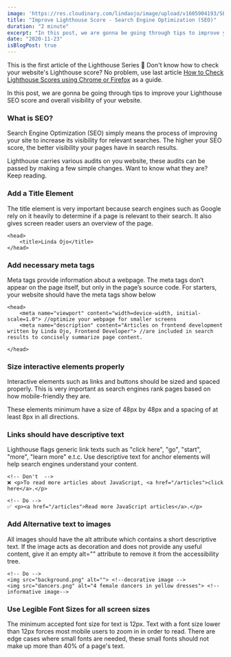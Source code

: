```yaml
---
image: 'https://res.cloudinary.com/lindaojo/image/upload/v1605904193/SEO_l95mif.png'
title: "Improve Lighthouse Score - Search Engine Optimization (SEO)"
duration: "2 minute"
excerpt: "In this post, we are gonna be going through tips to improve your Lighthouse SEO score and overall visibility of your website..."
date: "2020-11-23"
isBlogPost: true
---
```


This is the first article of the Lighthouse Series 🎉 Don't know how to check your website's Lighthouse score? No problem, use last article <a class="link" href="https://www.lindaojo.com/blog/how-to-check-lighthouse-scores-on-chrome-and-firefox/" target="_blank">How to Check Lighthouse Scores using Chrome or Firefox</a> as a guide.

In this post, we are gonna be going through tips to improve your Lighthouse SEO score and overall visibility of your website.

<h3>What is SEO?</h3>

Search Engine Optimization (SEO) simply means the process of improving your site to increase its visibility for relevant searches. The higher your SEO score, the better visibility your pages have in search results.

Lighthouse carries various audits on you website, these audits can be passed by making a few simple changes. Want to know what they are? Keep reading. 


<h3>Add a Title Element</h3>

The title element is very important because search engines such as Google rely on it heavily to determine if a page is relevant to their search. It also gives screen reader users an overview of the page.

```html{codeTitle: Title Element}
<head>
    <title>Linda Ojo</title>
</head>  
```


<h3>Add necessary meta tags</h3>  

Meta tags provide information about a webpage. The meta tags don’t appear on the page itself, but only in the page’s source code. For starters, your website should have the meta tags show below

```html{codeTitle: Meta Tag}
<head>
    <meta name="viewport" content="width=device-width, initial-scale=1.0"> //optimize your webpage for smaller screens
    <meta name="description" content="Articles on frontend development written by Linda Ojo, Frontend Developer"> //are included in search results to concisely summarize page content.

</head>
```

<h3>Size interactive elements properly</h3>

Interactive elements such as links and buttons should be sized and spaced properly. This is very important as search engines rank pages based on how mobile-friendly they are.

These elements minimum have a size of 48px by 48px and a spacing of at least 8px in all directions.

<h3>Links should have descriptive text</h3>

Lighthouse flags generic link texts such as "click here", "go", "start", "more", "learn more" e.t.c. Use descriptive text for anchor elements will help search engines understand your content.

```html{codeTitle: Links}
<!-- Don't  -->
❌ <p>To read more articles about JavaScript, <a href="/articles">click here</a>.</p> 

<!-- Do -->
✅ <p><a href="/articles">Read more JavaScript articles</a>.</p> 
```

<h3>Add Alternative text to images</h3>

All images should have the alt attribute which contains a short descriptive text. If the image acts as decoration and does not provide any useful content, give it an empty alt="" attribute to remove it from the accessibility tree.

```html{codeTitle: Alternative texts}
<!-- Do -->
<img src="background.png" alt=""> <!--decorative image -->
<img src="dancers.png" alt="4 female dancers in yellow dresses"> <!-- informative image-->
```

<h3>Use Legible Font Sizes for all screen sizes</h3>

The minimum accepted font size for text is 12px. Text with a font size lower than 12px forces most mobile users to zoom in in order to read. There are edge cases where small fonts are needed, these small fonts should not make up more than 40% of a page's text.
